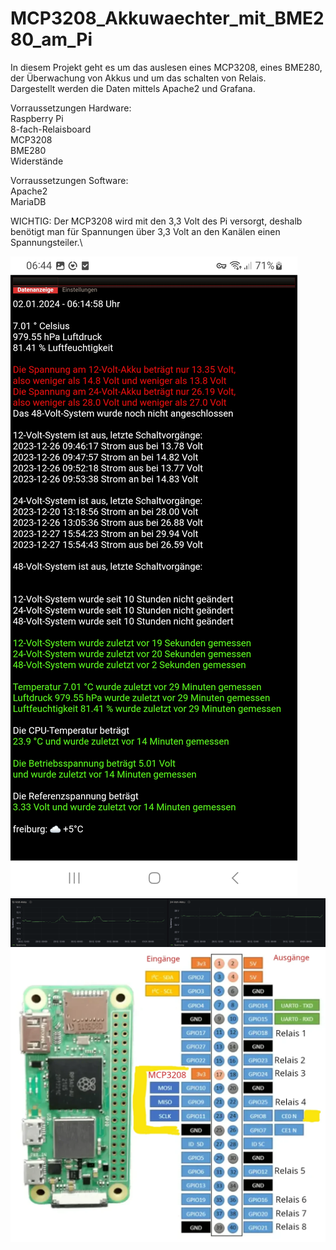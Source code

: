 # MCP3208_Akkuwaechter_mit_BME280_am_Pi
In diesem Projekt geht es um das auslesen eines MCP3208, eines BME280, der Überwachung von Akkus und um das schalten von Relais.\
Dargestellt werden die Daten mittels Apache2 und Grafana.

Vorraussetzungen Hardware:\
Raspberry Pi\
8-fach-Relaisboard\
MCP3208\
BME280\
Widerstände

Vorraussetzungen Software:\
Apache2\
MariaDB

WICHTIG: Der MCP3208 wird mit den 3,3 Volt des Pi versorgt, deshalb benötigt man für Spannungen über 3,3 Volt an den Kanälen einen Spannungsteiler.\

![alt text](https://github.com/FredFeuerstein0815/MCP3208_Akkuwaechter_mit_BME280_am_Pi/blob/main/Screenshot_Pi_Zero.jpg)
![alt text](https://github.com/FredFeuerstein0815/MCP3208_Akkuwaechter_mit_BME280_am_Pi/blob/main/akkuspannung_grafana.png)
![alt text](https://github.com/FredFeuerstein0815/MCP3208_Akkuwaechter_mit_BME280_am_Pi/blob/main/pi_mit_mcp3208_und_relaisboard.webp)
